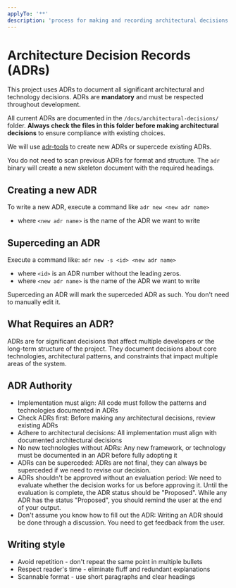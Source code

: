```yaml
---
applyTo: '**'
description: 'process for making and recording architectural decisions'
---
```


<!-- Note to self: I should create a specific chatmode for making architectrual decisions. -->

# Architecture Decision Records (ADRs)

This project uses ADRs to document all significant architectural and technology decisions. ADRs are **mandatory** and must be respected throughout development.

All current ADRs are documented in the `/docs/architectural-decisions/` folder. **Always check the files in this folder before making architectural decisions** to ensure compliance with existing choices.

We will use [adr-tools](https://github.com/npryce/adr-tools) to create new ADRs or supercede existing ADRs.

You do not need to scan previous ADRs for format and structure. The `adr` binary will create a new skeleton document with the required headings.

## Creating a new ADR

To write a new ADR, execute a command like `adr new <new adr name>`
- where `<new adr name>` is the name of the ADR we want to write

## Superceding an ADR

Execute a command like: `adr new -s <id> <new adr name>` 

- where `<id>` is an ADR number without the leading zeros.
- where `<new adr name>` is the name of the ADR we want to write

Superceding an ADR will mark the superceded ADR as such. You don't need to manually edit it.

## What Requires an ADR?

ADRs are for significant decisions that affect multiple developers or the long-term structure of the project. They document decisions about core technologies, architectural patterns, and constraints that impact multiple areas of the system.

## ADR Authority

- Implementation must align: All code must follow the patterns and technologies documented in ADRs
- Check ADRs first: Before making any architectural decisions, review existing ADRs
- Adhere to architectural decisions: All implementation must align with documented architectural decisions
- No new technologies without ADRs: Any new framework, or technology must be documented in an ADR before fully adopting it
- ADRs can be superceded: ADRs are not final, they can always be superceded if we need to revise our decision.
- ADRs shouldn't be approved without an evaluation period: We need to evaluate whether the decision works for us before approving it. Until the evaluation is complete, the ADR status should be "Proposed". While any ADR has the status "Proposed", you should remind the user at the end of your output.
- Don't assume you know how to fill out the ADR: Writing an ADR should be done through a discussion. You need to get feedback from the user.

## Writing style

- Avoid repetition - don't repeat the same point in multiple bullets
- Respect reader's time - eliminate fluff and redundant explanations
- Scannable format - use short paragraphs and clear headings
